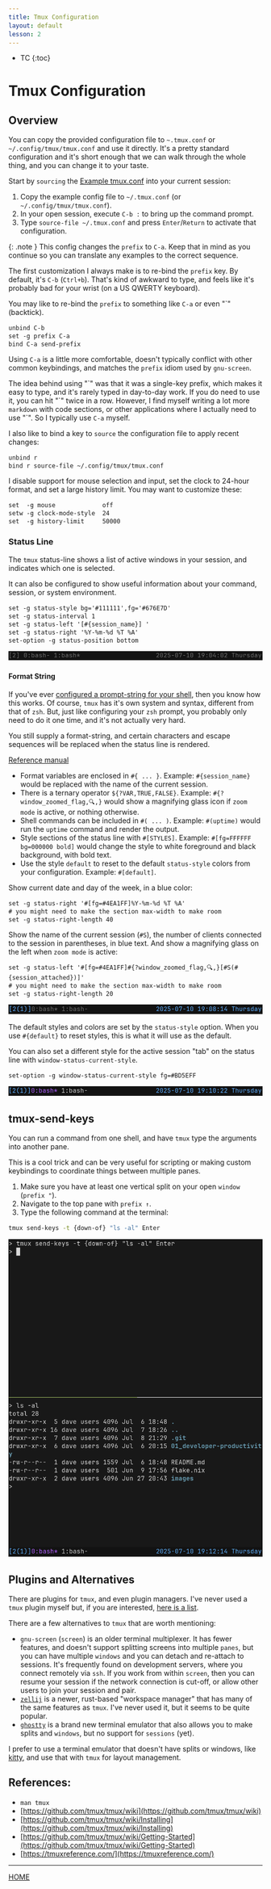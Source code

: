 ```yaml
---
title: Tmux Configuration
layout: default
lesson: 2
---
```


- TC
{:toc}

# Tmux Configuration

## Overview

You can copy the provided configuration file to `~.tmux.conf` or `~/.config/tmux/tmux.conf` and use it directly. It's a pretty standard configuration and it's short enough that we can walk through the whole thing, and you can change it to your taste.

Start by `sourcing` the [Example tmux.conf](./tmux.conf) into your current session:

1. Copy the example config file to `~/.tmux.conf` (or `~/.config/tmux/tmux.conf`). 
2. In your open session, execute `C-b :` to bring up the command prompt.
3. Type `source-file ~/.tmux.conf` and press `Enter`/`Return` to activate that configuration.

{: .note }
This config changes the `prefix` to `C-a`. Keep that in mind as you continue so you can translate any examples to the correct sequence.

The first customization I always make is to re-bind the `prefix` key. By default, it's `C-b` (`Ctrl+b`). That's kind of awkward to type, and feels like it's probably bad for your wrist (on a US QWERTY keyboard).

You may like to re-bind the `prefix` to something like `C-a` or even "\`" (backtick).

```text
unbind C-b
set -g prefix C-a
bind C-a send-prefix
```

Using `C-a` is a little more comfortable, doesn't typically conflict with other common keybindings, and matches the `prefix` idiom used by `gnu-screen`.

The idea behind using "\`" was that it was a single-key prefix, which makes it easy to type, and it's rarely typed in day-to-day work. If you do need to use it, you can hit "\`" twice in a row. However, I find myself writing a lot more `markdown` with code sections, or other applications where I actually need to use "\`". So I typically use `C-a` myself.

I also like to bind a key to `source` the configuration file to apply recent changes:

```text
unbind r
bind r source-file ~/.config/tmux/tmux.conf
```

I disable support for mouse selection and input, set the clock to 24-hour format, and set a large history limit. You may want to customize these:

```text
set  -g mouse             off
setw -g clock-mode-style  24
set  -g history-limit     50000
```

### Status Line

The `tmux` status-line shows a list of active windows in your session, and indicates which one is selected.

It can also be configured to show useful information about your command, session, or system environment.

```text
set -g status-style bg='#111111',fg='#676E7D'
set -g status-interval 1
set -g status-left '[#{session_name}] '
set -g status-right '%Y-%m-%d %T %A'
set-option -g status-position bottom
```

![image](./images/status-style.png)

#### Format String

If you've ever [configured a prompt-string for your shell](../zsh_configuration/02_prompt), then you know how this works. Of course, `tmux` has it's own system and syntax, different from that of `zsh`. But, just like configuring your `zsh` prompt, you probably only need to do it one time, and it's not actually very hard.

You still supply a format-string, and certain characters and escape sequences will be replaced when the status line is rendered.

[Reference manual](https://www.man7.org/linux/man-pages/man1/tmux.1.html#FORMATS)

- Format variables are enclosed in `#{ ... }`. Example: `#{session_name}` would be replaced with the name of the current session.
- There is a ternary operator `${?VAR,TRUE,FALSE}`. Example: `#{?window_zoomed_flag,🔍,}` would show a magnifying glass icon if `zoom mode` is active, or nothing otherwise.
- Shell commands can be included in `#( ... )`. Example: `#(uptime)` would run the `uptime` command and render the output.
- Style sections of the status line with `#[STYLES]`. Example: `#[fg=FFFFFF bg=000000 bold]` would change the style to white foreground and black background, with bold text.
- Use the style `default` to reset to the default `status-style` colors from your configuration. Example: `#[default]`.

Show current date and day of the week, in a blue color:

```text
set -g status-right '#[fg=#4EA1FF]%Y-%m-%d %T %A'
# you might need to make the section max-width to make room
set -g status-right-length 40
```

Show the name of the current session (`#S`), the number of clients connected to the session in parentheses, in blue text. And show a magnifying glass on the left when `zoom mode` is active:

```text
set -g status-left '#[fg=#4EA1FF]#{?window_zoomed_flag,🔍,}[#S(#{session_attached})]'
# you might need to make the section max-width to make room
set -g status-right-length 20
```

![image](./images/status-style2.png)

The default styles and colors are set by the `status-style` option. When you use `#{default}` to reset styles, this is what it will use as the default.

You can also set a different style for the active session "tab" on the status line with `window-status-current-style`.

```text
set-option -g window-status-current-style fg=#BD5EFF
```

![image](./images/status-style3.png)

## tmux-send-keys

You can run a command from one shell, and have `tmux` type the arguments into another pane.

This is a cool trick and can be very useful for scripting or making custom keybindings to coordinate things between multiple panes.

1. Make sure you have at least one vertical split on your open `window` (`prefix "`).
2. Navigate to the top pane with `prefix ↑`.
3. Type the following command at the terminal:

```zsh
tmux send-keys -t {down-of} "ls -al" Enter
```

![image](./images/tmux-send-keys.png)

## Plugins and Alternatives

There are plugins for `tmux`, and even plugin managers. I've never used a `tmux` plugin myself but, if you are interested, [here is a list](https://github.com/tmux-plugins/list).

There are a few alternatives to `tmux` that are worth mentioning:

- `gnu-screen` (`screen`) is an older terminal multiplexer. It has fewer features, and doesn't support splitting screens into multiple `panes`, but you can have multiple `windows` and you can detach and re-attach to sessions. It's frequently found on development servers, where you connect remotely via `ssh`. If you work from within `screen`, then you can resume your session if the network connection is cut-off, or allow other users to join your session and pair.
- [`zellij`](https://github.com/zellij-org/zellij) is a newer, rust-based "workspace manager" that has many of the same features as `tmux`. I've never used it, but it seems to be quite popular.
- [`ghostty`](https://ghostty.org/) is a brand new terminal emulator that also allows you to make splits and `windows`, but no support for `sessions` (yet).

I prefer to use a terminal emulator that doesn't have splits or windows, like [kitty](https://sw.kovidgoyal.net/kitty/), and use that with `tmux` for layout management.

## References:

- `man tmux`
- [https://github.com/tmux/tmux/wiki](https://github.com/tmux/tmux/wiki)
- [https://github.com/tmux/tmux/wiki/Installing](https://github.com/tmux/tmux/wiki/Installing)
- [https://github.com/tmux/tmux/wiki/Getting-Started](https://github.com/tmux/tmux/wiki/Getting-Started)
- [https://tmuxreference.com/](https://tmuxreference.com/)

---

[HOME](../)
